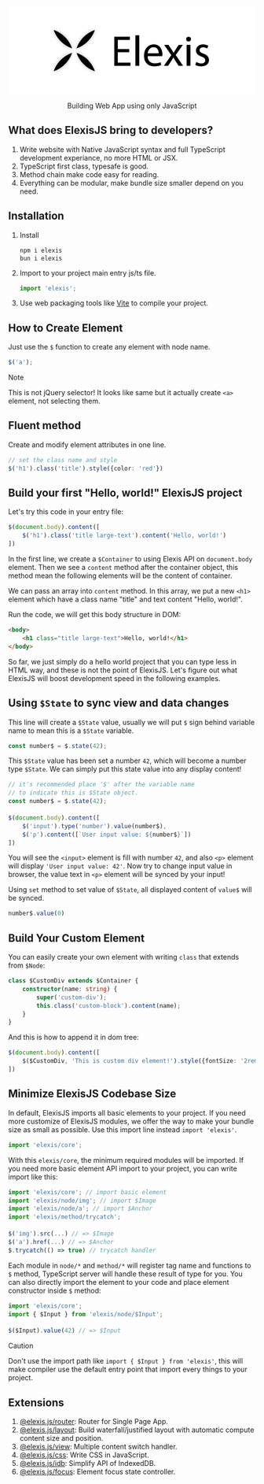 <picture style="display: flex; justify-content: center">
  <source media="(prefers-color-scheme: dark)" srcset="https://raw.githubusercontent.com/defaultkavy-dev/elexis/refs/heads/assets/logo_light.png">
  <source media="(prefers-color-scheme: light)" srcset="https://raw.githubusercontent.com/defaultkavy-dev/elexis/refs/heads/assets/logo_dark.png">
  <img src="https://raw.githubusercontent.com/defaultkavy-dev/elexis/refs/heads/assets/logo_dark.png" alt="Elexis Logo">
</picture>
<p style="text-align: center">Building Web App using only JavaScript</p>

## What does ElexisJS bring to developers?
1. Write website with Native JavaScript syntax and full TypeScript development experiance, no more HTML or JSX.
2. TypeScript first class, typesafe is good.
3. Method chain make code easy for reading.
4. Everything can be modular, make bundle size smaller depend on you need.

## Installation
1. Install
    ```
    npm i elexis
    bun i elexis
    ```
2. Import to your project main entry js/ts file.
    ```ts
    import 'elexis';
    ```
3. Use web packaging tools like [Vite](https://vitejs.dev/) to compile your project.

## How to Create Element
Just use the `$` function to create any element with node name.
```ts
$('a');
```
> [!NOTE]
> This is not jQuery selector! It looks like same but it actually create `<a>` element, not selecting them.

## Fluent method
Create and modify element attributes in one line.
```ts
// set the class name and style
$('h1').class('title').style({color: 'red'})
```

## Build your first "Hello, world!" ElexisJS project
Let's try this code in your entry file:

```ts
$(document.body).content([
    $('h1').class('title large-text').content('Hello, world!')
])
```

In the first line, we create a `$Container` to using Elexis API on `document.body` element. Then we see a `content` method after the container object, this method mean the following elements will be the content of container.

We can pass an array into `content` method. In this array, we put a new `<h1>` element which have a class name "title" and text content "Hello, world!".

Run the code, we will get this body structure in DOM:

```html
<body>
    <h1 class="title large-text">Hello, world!</h1>
</body>
```

So far, we just simply do a hello world project that you can type less in HTML way, and these is not the point of ElexisJS. Let's figure out what ElexisJS will boost development speed in the following examples.

## Using `$State` to sync view and data changes
This line will create a `$State` value, usually we will put `$` sign behind variable name to mean this is a `$State` variable.

```ts
const number$ = $.state(42);
```

This `$State` value has been set a number `42`, which will become a number type `$State`. We can simply put this state value into any display content!

```ts
// it's recommended place '$' after the variable name
// to indicate this is $State object.
const number$ = $.state(42);

$(document.body).content([
    $('input').type('number').value(number$),
    $('p').content([`User input value: ${number$}`])
])
```

You will see the `<input>` element is fill with number `42`, and also `<p>` element will display `'User input value: 42'`. Now try to change input value in browser, the value text in `<p>` element will be synced by your input!

Using `set` method to set value of `$State`, all displayed content of `value$` will be synced.
```ts
number$.value(0)
```

## Build Your Custom Element
You can easily create your own element with writing `class` that extends from `$Node`:
```ts
class $CustomDiv extends $Container {
    constructor(name: string) {
        super('custom-div');
        this.class('custom-block').content(name);
    }
}
```
And this is how to append it in dom tree:
```ts
$(document.body).content([
    $($CustomDiv, 'This is custom div element!').style({fontSize: '2rem'})
])
```

## Minimize ElexisJS Codebase Size
In default, ElexisJS imports all basic elements to your project. If you need more customize of ElexisJS modules, we offer the way to make your bundle size as small as possible. Use this import line instead `import 'elexis'`.
```ts
import 'elexis/core';
```

With this `elexis/core`, the minimum required modules will be imported. If you need more basic element API import to your project, you can write import like this:
```ts
import 'elexis/core'; // import basic element
import 'elexis/node/img'; // import $Image
import 'elexis/node/a'; // import $Anchor
import 'elexis/method/trycatch';

$('img').src(...) // => $Image
$('a').href(...) // => $Anchor
$.trycatch(() => true) // trycatch handler
```
Each module in `node/*` and `method/*` will register tag name and functions to `$` method, TypeScript server will handle these result of type for you. You can also directly import the element to your code and place element constructor inside `$` method:
```ts
import 'elexis/core';
import { $Input } from 'elexis/node/$Input';

$($Input).value(42) // => $Input
```
> [!CAUTION]
> Don't use the import path like `import { $Input } from 'elexis'`, this will make compiler use the default entry point that import every things to your project.

## Extensions
1. [@elexis.js/router](https://github.com/elexis-js/router): Router for Single Page App.
2. [@elexis.js/layout](https://github.com/elexis-js/layout): Build waterfall/justified layout with automatic compute content size and position.
3. [@elexis.js/view](https://github.com/elexis-js/view): Multiple content switch handler.
4. [@elexis.js/css](https://github.com/elexis-js/css): Write CSS in JavaScript.
5. [@elexis.js/idb](https://github.com/elexis-js/idb): Simplify API of IndexedDB.
6. [@elexis.js/focus](https://github.com/elexis-js/focus): Element focus state controller.